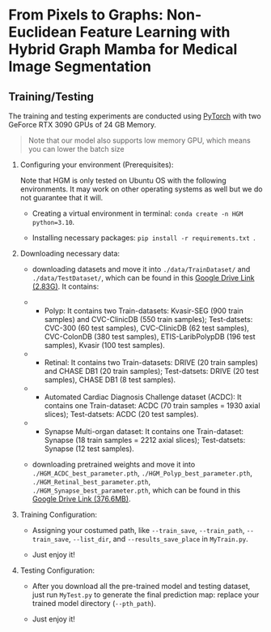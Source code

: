 # From Pixels to Graphs: Non-Euclidean Feature Learning with Hybrid Graph Mamba for Medical Image Segmentation

## Training/Testing

The training and testing experiments are conducted using [PyTorch](https://github.com/pytorch/pytorch) with 
two GeForce RTX 3090 GPUs of 24 GB Memory.

> Note that our model also supports low memory GPU, which means you can lower the batch size


1. Configuring your environment (Prerequisites):
   
    Note that HGM is only tested on Ubuntu OS with the following environments. 
    It may work on other operating systems as well but we do not guarantee that it will.
    
    + Creating a virtual environment in terminal: `conda create -n HGM python=3.10`.
    
    + Installing necessary packages: `pip install -r requirements.txt `.
    
2. Downloading necessary data:

    
    + downloading datasets and move it into `./data/TrainDataset/` and `./data/TestDataset/`, 
    which can be found in this [Google Drive Link (2.83G)](https://drive.google.com/file/d/1zUFsh18vlx7vX_AsdLU6NfqiOyctikVT/view?usp=drive_link). It contains:
    
    + + Polyp: It contains two Train-datasets: Kvasir-SEG (900 train samples) and CVC-ClinicDB (550 train samples); Test-datsets: CVC-300 (60 test samples), CVC-ClinicDB (62 test samples), CVC-ColonDB (380 test samples), ETIS-LaribPolypDB (196 test samples), Kvasir (100 test samples).

    + + Retinal: It contains two Train-datasets: DRIVE (20 train samples) and  CHASE DB1 (20 train samples); Test-datsets: DRIVE (20 test samples), CHASE DB1 (8 test samples).
    
    + + Automated Cardiac Diagnosis Challenge dataset (ACDC): It contains one Train-dataset: ACDC (70 train samples = 1930 axial slices); Test-datsets: ACDC (20 test samples).

    + + Synapse Multi-organ dataset: It contains one Train-dataset: Synapse (18 train samples = 2212 axial slices); Test-datsets: Synapse (12 test samples).

    + downloading pretrained weights and move it into `./HGM_ACDC_best_parameter.pth`, `./HGM_Polyp_best_parameter.pth`, `./HGM_Retinal_best_parameter.pth`, `./HGM_Synapse_best_parameter.pth`,
    which can be found in this [Google Drive Link (376.6MB)](https://drive.google.com/file/d/118OOWI2W86MfOhwi1CcRw-j8h9J8FeN3/view?usp=drive_link).
    
3. Training Configuration:

    + Assigning your costumed path, like `--train_save`, `--train_path`, `--train_save`, `--list_dir`, and `--results_save_place` in `MyTrain.py`.
    
    + Just enjoy it!

4. Testing Configuration:

    + After you download all the pre-trained model and testing dataset, just run `MyTest.py` to generate the final prediction map: 
    replace your trained model directory (`--pth_path`).
    
    + Just enjoy it!
